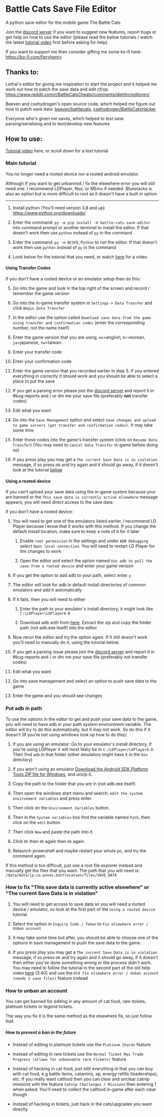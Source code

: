 # Battle Cats Save File Editor

A python save editor for the mobile game The Battle Cats

Join the [discord server](https://discord.gg/DvmMgvn5ZB) if you want to suggest new features, report bugs or get help on how to use the editor (please read the below tutorials / watch the latest [tutorial video](https://www.youtube.com/watch?v=Kr6VaLTXOSY) first before asking for help).

If you want to support me then consider gifting me some ko-fi here: https://ko-fi.com/fieryhenry

## Thanks to:

Lethal's editor for giving me inspiration to start the project and it helped me work out how to patch the save data and edit cf/xp: https://www.reddit.com/r/BattleCatsCheats/comments/djehhn/editoren/

Beeven and csehydrogen's open source code, which helped me figure out how to patch save data: [beeven/battlecats](https://github.com/beeven/battlecats), [csehydrogen/BattleCatsHacker](https://github.com/csehydrogen/BattleCatsHacker)

Everyone who's given me saves, which helped to test save parsing/serialising and to test/develop new features

## How to use:

[Tutorial video](https://www.youtube.com/watch?v=Kr6VaLTXOSY) here, or scroll down for a text tutorial

### Main tutorial

You no longer need a rooted device nor a rooted android emulator.

Although if you want to get unbanned / fix the elsewhere error you will still need one. I recommend LDPlayer, Nox, or MEmu if needed. Bluestacks is also an option but is more difficult to root as it doesn't have a built in option.

---

1. Install python (You'll need version 3.8 and up) https://www.python.org/downloads/

2. Enter the command: `py -m pip install -U battle-cats-save-editor` into command prompt or another terminal to install the editor. If that doesn't work then use `python` instead of `py` in the command

3. Enter the command: `py -m BCSFE_Python` to run the editor. If that doesn't work then use `python` instead of `py` in the command

4. Look below for the tutorial that you need, or watch [here](https://www.youtube.com/watch?v=Kr6VaLTXOSY) for a video

#### Using Transfer Codes

If you don't have a rooted device or an emulator setup then do this:

5. Go into the game and look in the top right of the screen and record / remember the game version

6. Go into the in-game transfer system in `Settings-> Data Transfer` and click `Begin Data Transfer`

7. In the editor use the option called `Download save data from the game using transfer and confirmation codes` (enter the corresponding number, not the name itself)

8. Enter the game version that you are using, `en`=english, `kr`=korean, `ja`=japanese, `tw`=taiwan.

9. Enter your transfer code

10. Enter your confirmation code

11. Enter the game version that you recorded earlier in step 5. If you entered everything in correctly it should work and you should be able to select a place to put the save

12. If you get a parsing error please join the [discord server](https://discord.gg/DvmMgvn5ZB) and report it in #bug-reports and / or dm me your save file (preferably <b>not</b> transfer codes)

13. Edit what you want

14. Go into the `Save Management` option and select `Save changes and upload to game servers (get transfer and confirmation codes)`. It may take some time

15. Enter those codes into the game's transfer system (click on `Resume Data Transfer`) (You may need to `Cancel Data Transfer` in-game before doing so)

16. If you press play you may get a `The current Save Data is in violation` message, if so press ok and try again and it should go away, if it doesn't look at the tutorial [below](../../#how-to-fix-this-save-data-is-currently-acitve-elsewhere-or-the-current-save-data-is-in-violation)

#### Using a rooted device

If you can't upload your save data using the in-game system because your are banned or the `This save data is currently active elsewhere` message appears, you will need direct access to the save data:

If you don't have a rooted device:

5. You will need to get one of the emulators listed earlier, I recommend LD Player because I know that it works with this method. If you change the default install location, make sure to keep a note of it for it later
   
   1. Enable `root permission` in the settings and under `ADB Debugging` select `Open local connection`. You will need to restart LD Player for the changes to work
   
   2. Open the editor and select the option named `Use adb to pull the save from a rooted device` and enter your game version

6. If you get the option to add adb to your path, select enter `y`.

7. The editor will look for adb in default install directories of common emulators and add it automatically

8. If it fails, then you will need to either
   
   1. Enter the path to your emulator's install directory, it might look like `C:\LDPlayer\LDPlayer4.0`
   
   2. Download adb with from [here](https://dl.google.com/android/repository/platform-tools-latest-windows.zip). Extract the zip and copy the folder path (not adb.exe itself) into the editor

9. Now rerun the editor and try the option again. If it still doesn't work you'll need to manually do it, using the tutorial below.

10. If you get a parsing issue please join the [discord server](https://discord.gg/DvmMgvn5ZB) and report it in #bug-reports and / or dm me your save file (preferably not transfer codes)

11. Edit what you want

12. Go into save management and select an option to push save data to the game

13. Enter the game and you should see changes

### Put adb in path

To use the options in the editor to get and push your save data to the game, you will need to have adb in your path system environment variable. The editor will try to do this automatically, but it may not work. So do this if it doesn't (If you're not using windows look up how to do this):

1. If you are using an emulator: Go to your emulator's install directory, if you're
   using LDPlayer it will most likely be in `C:/LDPlayer/LDPlayer4.0`.
   Then find `adb` in that folder (other emulators might have it in the `bin` directory)

2. If you aren't using an emulator [Download the Android SDK Platform Tools ZIP file for Windows](https://dl.google.com/android/repository/platform-tools-latest-windows.zip), and unzip it.

3. Copy the path to the folder that you are in (not adb.exe itself)

4. Then open the windows start menu and search: `edit the system environment variables` and press enter.

5. Then click on the `Environment Variables` button.

6. Then in the `System variables` box find the variable named `Path`, then 
   click on the `edit` button.

7. Then click `New` and paste the path into it.

8. Click `Ok` then `Ok` again then `Ok` again.

9. Relaunch powershell and maybe restart your whole pc, and try the command
   again.

If this method is too difficult, just use a root file explorer instead 
    and manually get the files that you want. The path that you will need is: `/data/data/jp.co.ponos.battlecatsen/files/SAVE_DATA`

### How to fix "This save data is currently active elsewhere" or "The current Save Data is in violation"

1. You will need to get access to save data so you will need a rooted device / emulator, so look at the first part of the `Using a rooted device` tutorial.

2. Select the option in `Inquiry Code / Token` to `Fix elsewhere error / Unban account`

3. It may take some time but after, you should be able to choose one of the options in save management to push the save data to the game.

4. If you press play you may get a `The current Save Data is in violation` message, if so press ok and try again and it should go away, if it doesn't then either you've done something wrong or the process didn't work. You may need to follow the tutorial in the second part of the old help video [here](https://www.youtube.com/watch?v=xBnGR1A3A-U) (3:40) and use the `Old Fix elsewhere error / Unban account (needs 2 save files)` feature instead

### How to unban an account

You can get banned for editing in any amount of cat food, rare tickets, platinum tickets or legend tickets.

The way you fix it is the same method as the elsewhere fix, so just follow that.

##### How to prevent a ban in the future

- Instead of editing in platinum tickets use the `Platinum Shards` feature

- Instead of editing in rare tickets use the `Normal Ticket Max Trade Progress (allows for unbannable rare tickets)` feature

- Instead of hacking in cat food, just edit everything in that you can buy with cat food, e.g battle items, catamins, xp, energy refills (leaderships), etc. If you really want catfood then you can clear and unclear catnip missions with the feature `Catnip Challenges / Missions` then entering 1 when asked. You'll need to collect the catfood in-game after each clear though

- Instead of hacking in tickets, just hack in the cats/upgrades you want directly
